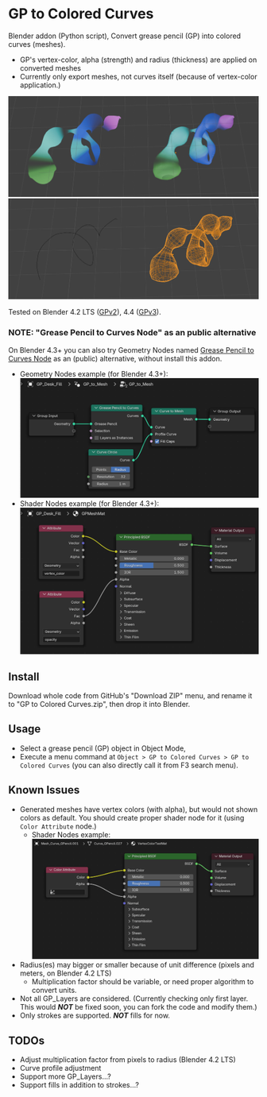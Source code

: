 # GP to Colored Curves

Blender addon (Python script), Convert grease pencil (GP) into colored curves (meshes).

- GP's vertex-color, alpha (strength) and radius (thickness) are applied on converted meshes
- Currently only export meshes, not curves itself (because of vertex-color application.)

![docs/screenshot_a.png](docs/screenshot_a.png)
![docs/screenshot_b.png](docs/screenshot_b.png)

Tested on Blender 4.2 LTS ([GPv2](https://projects.blender.org/blender/blender/issues/114419)), 4.4 ([GPv3](https://projects.blender.org/blender/blender/issues/114419)).

### NOTE: "Grease Pencil to Curves Node" as an public alternative

On Blender 4.3+ you can also try Geometry Nodes named [Grease Pencil to Curves Node](https://docs.blender.org/manual/en/latest/modeling/geometry_nodes/curve/operations/grease_pencil_to_curves.html) as an (public) alternative, without install this addon.
  - Geometry Nodes example (for Blender 4.3+): ![docs/screenshot_gn.png](docs/screenshot_gn.png)
  - Shader Nodes example (for Blender 4.3+): ![docs/screenshot_sn.png](docs/screenshot_sn.png)

## Install

Download whole code from GitHub's "Download ZIP" menu, and rename it to "GP to Colored Curves.zip", then drop it into Blender.

## Usage

- Select a grease pencil (GP) object in Object Mode,
- Execute a menu command at `Object > GP to Colored Curves > GP to Colored Curves` (you can also directly call it from F3 search menu).

## Known Issues

- Generated meshes have vertex colors (with alpha), but would not shown colors as default. You should create proper shader node for it (using `Color Attribute` node.)
    - Shader Nodes example: ![docs/screenshot_sn_attribute.png](docs/screenshot_sn_attribute.png)
- Radius(es) may bigger or smaller because of unit difference (pixels and meters, on Blender 4.2 LTS)
    - Multiplication factor should be variable, or need proper algorithm to convert units.
- Not all GP_Layers are considered. (Currently checking only first layer. This would ***NOT*** be fixed soon, you can fork the code and modify them.) 
- Only strokes are supported. ***NOT*** fills for now.

## TODOs

- Adjust multiplication factor from pixels to radius (Blender 4.2 LTS)
- Curve profile adjustment
- Support more GP_Layers...?
- Support fills in addition to strokes...?
